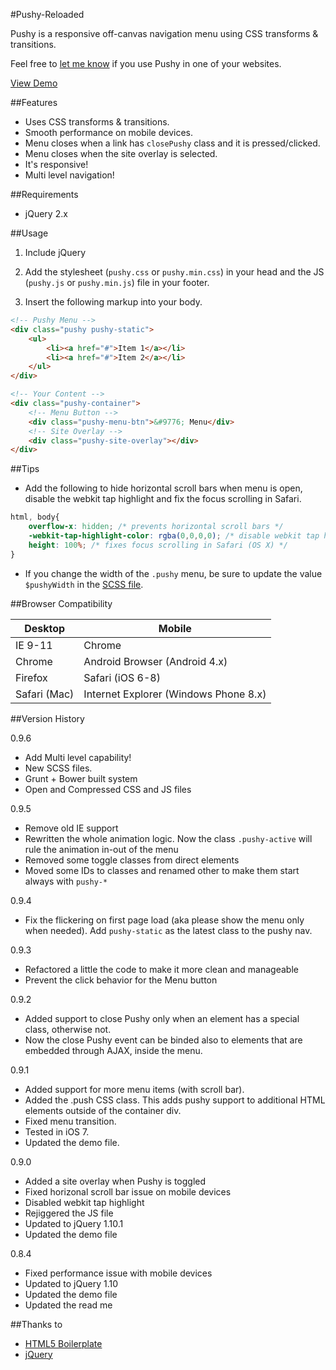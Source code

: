 #Pushy-Reloaded

Pushy is a responsive off-canvas navigation menu using CSS transforms & transitions.

Feel free to [let me know](http://www.twitter.com/julianxhokaxhiu) if you use Pushy in one of your websites.

[View Demo](http://julianxhokaxhiu.github.io/pushy-reloaded/)

##Features

- Uses CSS transforms & transitions.
- Smooth performance on mobile devices.
- Menu closes when a link has <code>closePushy</code> class and it is pressed/clicked.
- Menu closes when the site overlay is selected.
- It's responsive!
- Multi level navigation!

##Requirements

- jQuery 2.x

##Usage

1. Include jQuery

2. Add the stylesheet (`pushy.css` or `pushy.min.css`) in your head and the JS (`pushy.js` or `pushy.min.js`) file in your footer.

3. Insert the following markup into your body.

```html
<!-- Pushy Menu -->
<div class="pushy pushy-static">
    <ul>
        <li><a href="#">Item 1</a></li>
        <li><a href="#">Item 2</a></li>
    </ul>
</div>

<!-- Your Content -->
<div class="pushy-container">
    <!-- Menu Button -->
    <div class="pushy-menu-btn">&#9776; Menu</div>
    <!-- Site Overlay -->
    <div class="pushy-site-overlay"></div>
</div>
```

##Tips

- Add the following to hide horizontal scroll bars when menu is open, disable the webkit tap highlight and fix the focus scrolling in Safari.

```css
html, body{
	overflow-x: hidden; /* prevents horizontal scroll bars */
	-webkit-tap-highlight-color: rgba(0,0,0,0); /* disable webkit tap highlight */
	height: 100%; /* fixes focus scrolling in Safari (OS X) */
}
```

- If you change the width of the ```.pushy``` menu, be sure to update the value `$pushyWidth` in the [SCSS file](scss/pushy.scss).

##Browser Compatibility

| Desktop       | Mobile                                     |
| ------------- | -------------------------------------------|
| IE 9-11       | Chrome                                     |
| Chrome        | Android Browser (Android 4.x)              |
| Firefox       | Safari (iOS 6-8)                           |
| Safari (Mac)  | Internet Explorer (Windows Phone 8.x)      |

##Version History

0.9.6
- Add Multi level capability!
- New SCSS files.
- Grunt + Bower built system
- Open and Compressed CSS and JS files

0.9.5
- Remove old IE support
- Rewritten the whole animation logic. Now the class `.pushy-active` will rule the animation in-out of the menu
- Removed some toggle classes from direct elements
- Moved some IDs to classes and renamed other to make them start always with `pushy-*`

0.9.4
- Fix the flickering on first page load (aka please show the menu only when needed). Add `pushy-static` as the latest class to the pushy nav.

0.9.3
- Refactored a little the code to make it more clean and manageable
- Prevent the click behavior for the Menu button

0.9.2
- Added support to close Pushy only when an element has a special class, otherwise not.
- Now the close Pushy event can be binded also to elements that are embedded through AJAX, inside the menu.

0.9.1

- Added support for more menu items (with scroll bar).
- Added the .push CSS class. This adds pushy support to additional HTML elements outside of the container div.
- Fixed menu transition.
- Tested in iOS 7.
- Updated the demo file.

0.9.0

- Added a site overlay when Pushy is toggled
- Fixed horizonal scroll bar issue on mobile devices
- Disabled webkit tap highlight
- Rejiggered the JS file
- Updated to jQuery 1.10.1
- Updated the demo file

0.8.4

- Fixed performance issue with mobile devices
- Updated to jQuery 1.10
- Updated the demo file
- Updated the read me

##Thanks to

- [HTML5 Boilerplate](http://html5boilerplate.com/)
- [jQuery](http://jquery.com/)
